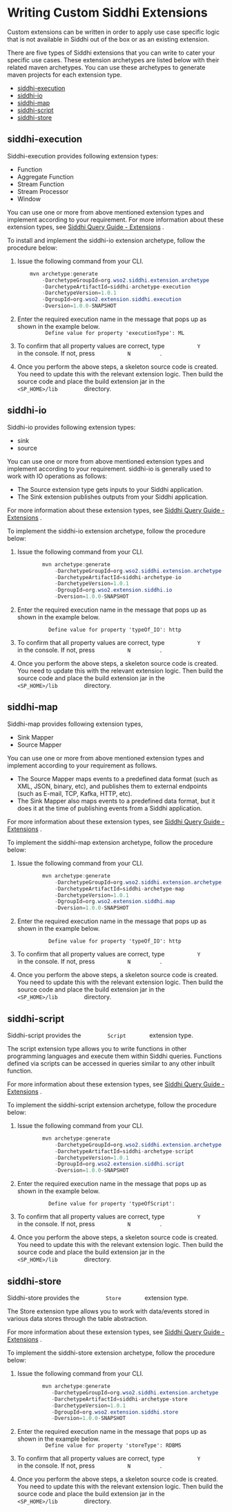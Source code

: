 # Writing Custom Siddhi Extensions

Custom extensions can be written in order to apply use case specific
logic that is not available in Siddhi out of the box or as an existing
extension.

There are five types of Siddhi extensions that you can write to cater
your specific use cases. These extension archetypes are listed below
with their related maven archetypes. You can use these archetypes to
generate maven projects for each extension type.

-   [siddhi-execution](#WritingCustomSiddhiExtensions-siddhi-execution)
-   [siddhi-io](#WritingCustomSiddhiExtensions-siddhi-io)
-   [siddhi-map](#WritingCustomSiddhiExtensions-siddhi-map)
-   [siddhi-script](#WritingCustomSiddhiExtensions-siddhi-script)
-   [siddhi-store](#WritingCustomSiddhiExtensions-siddhi-store)

## siddhi-execution

Siddhi-execution provides following extension types:

-   Function
-   Aggregate Function
-   Stream Function
-   Stream Processor
-   Window

You can use one or more from above mentioned extension types and
implement according to your requirement. For more information about
these extension types, see [Siddhi Query Guide -
Extensions](https://siddhi-io.github.io/siddhi/documentation/siddhi-4.x/query-guide-4.x/#extensions)
.

To install and implement the siddhi-io extension archetype, follow the
procedure below:

1.  Issue the following command from your CLI.

    ``` java
        mvn archetype:generate
            -DarchetypeGroupId=org.wso2.siddhi.extension.archetype
            -DarchetypeArtifactId=siddhi-archetype-execution
            -DarchetypeVersion=1.0.1
            -DgroupId=org.wso2.extension.siddhi.execution
            -Dversion=1.0.0-SNAPSHOT
    ```

2.  Enter the required execution name in the message that pops up as
    shown in the example below.  
    `          Define value for property 'executionType': ML         `
3.  To confirm that all property values are correct, type
    `           Y          ` in the console. If not, press
    `           N          ` .

4.  Once you perform the above steps, a skeleton source code is created.
    You need to update this with the relevant extension logic. Then
    build the source code and place the build extension jar in the
    `          <SP_HOME>/lib         ` directory.

## siddhi-io

Siddhi-io provides following extension types:

-   sink
-   source

You can use one or more from above mentioned extension types and
implement according to your requirement. siddhi-io is generally used to
work with IO operations as follows:

-   The Source extension type gets inputs to your Siddhi application.
-   The Sink extension publishes outputs from your Siddhi application.

For more information about these extension types, see [Siddhi Query
Guide -
Extensions](https://siddhi-io.github.io/siddhi/documentation/siddhi-4.x/query-guide-4.x/#extensions)
.

To implement the siddhi-io extension archetype, follow the procedure
below:

1.  Issue the following command from your CLI.

    ``` java
            mvn archetype:generate
                -DarchetypeGroupId=org.wso2.siddhi.extension.archetype
                -DarchetypeArtifactId=siddhi-archetype-io
                -DarchetypeVersion=1.0.1
                -DgroupId=org.wso2.extension.siddhi.io
                -Dversion=1.0.0-SNAPSHOT
    ```

2.  Enter the required execution name in the message that pops up as
    shown in the example below.  

    `           Define value for property 'typeOf_IO': http          `

3.  To confirm that all property values are correct, type
    `           Y          ` in the console. If not, press
    `           N          ` .

4.  Once you perform the above steps, a skeleton source code is created.
    You need to update this with the relevant extension logic. Then
    build the source code and place the build extension jar in the
    `          <SP_HOME>/lib         ` directory.

## siddhi-map

Siddhi-map provides following extension types,

-   Sink Mapper
-   Source Mapper

You can use one or more from above mentioned extension types and
implement according to your requirement as follows.

-   The Source Mapper maps events to a predefined data format (such as
    XML, JSON, binary, etc), and publishes them to external endpoints
    (such as E-mail, TCP, Kafka, HTTP, etc).
-   The Sink Mapper also maps events to a predefined data format, but it
    does it at the time of publishing events from a Siddhi application.

For more information about these extension types, see [Siddhi Query
Guide -
Extensions](https://siddhi-io.github.io/siddhi/documentation/siddhi-4.x/query-guide-4.x/#extensions)
.

To implement the siddhi-map extension archetype, follow the procedure
below:

1.  Issue the following command from your CLI.

    ``` java
            mvn archetype:generate
                -DarchetypeGroupId=org.wso2.siddhi.extension.archetype
                -DarchetypeArtifactId=siddhi-archetype-map
                -DarchetypeVersion=1.0.1
                -DgroupId=org.wso2.extension.siddhi.map
                -Dversion=1.0.0-SNAPSHOT
    ```

2.  Enter the required execution name in the message that pops up as
    shown in the example below.  

    `           Define value for property 'typeOf_IO': http          `

3.  To confirm that all property values are correct, type
    `           Y          ` in the console. If not, press
    `           N          ` .

4.  Once you perform the above steps, a skeleton source code is created.
    You need to update this with the relevant extension logic. Then
    build the source code and place the build extension jar in the
    `          <SP_HOME>/lib         ` directory.

## siddhi-script

Siddhi-script provides the `         Script        ` extension type.

The script extension type allows you to write functions in other
programming languages and execute them within Siddhi queries. Functions
defined via scripts can be accessed in queries similar to any other
inbuilt function.

For more information about these extension types, see [Siddhi Query
Guide -
Extensions](https://siddhi-io.github.io/siddhi/documentation/siddhi-4.x/query-guide-4.x/#extensions)
.

To implement the siddhi-script extension archetype, follow the procedure
below:

1.  Issue the following command from your CLI.

    ``` java
            mvn archetype:generate
                -DarchetypeGroupId=org.wso2.siddhi.extension.archetype
                -DarchetypeArtifactId=siddhi-archetype-script
                -DarchetypeVersion=1.0.1
                -DgroupId=org.wso2.extension.siddhi.script
                -Dversion=1.0.0-SNAPSHOT
    ```

2.  Enter the required execution name in the message that pops up as
    shown in the example below.  

    `           Define value for property 'typeOfScript':          `

3.  To confirm that all property values are correct, type
    `           Y          ` in the console. If not, press
    `           N          ` .

4.  Once you perform the above steps, a skeleton source code is created.
    You need to update this with the relevant extension logic. Then
    build the source code and place the build extension jar in the
    `          <SP_HOME>/lib         ` directory.

## siddhi-store

Siddhi-store provides the `         Store        ` extension type.

The Store extension type allows you to work with data/events stored in
various data stores through the table abstraction.

For more information about these extension types, see [Siddhi Query
Guide -
Extensions](https://siddhi-io.github.io/siddhi/documentation/siddhi-4.x/query-guide-4.x/#extensions)
.

To implement the siddhi-store extension archetype, follow the procedure
below:

1.  Issue the following command from your CLI.

    ``` java
            mvn archetype:generate
               -DarchetypeGroupId=org.wso2.siddhi.extension.archetype
               -DarchetypeArtifactId=siddhi-archetype-store
               -DarchetypeVersion=1.0.1
               -DgroupId=org.wso2.extension.siddhi.store
               -Dversion=1.0.0-SNAPSHOT
    ```

2.  Enter the required execution name in the message that pops up as
    shown in the example below.  
    `          Define value for property 'storeType': RDBMS         `
3.  To confirm that all property values are correct, type
    `           Y          ` in the console. If not, press
    `           N          ` .

4.  Once you perform the above steps, a skeleton source code is created.
    You need to update this with the relevant extension logic. Then
    build the source code and place the build extension jar in the
    `          <SP_HOME>/lib         ` directory.
